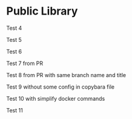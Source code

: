 # Public Library

Test 4

Test 5

Test 6

Test 7 from PR

Test 8 from PR with same branch name and title

Test 9 without some config in copybara file

Test 10 with simplify docker commands

Test 11
